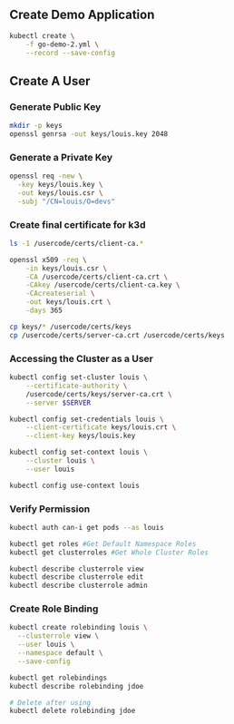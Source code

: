 ## Create Demo Application
```bash
kubectl create \
    -f go-demo-2.yml \
    --record --save-config
```

## Create A User
### Generate Public Key
```bash
mkdir -p keys
openssl genrsa -out keys/louis.key 2048
```

### Generate a Private Key
```bash
openssl req -new \
  -key keys/louis.key \
  -out keys/louis.csr \
  -subj "/CN=louis/O=devs"
```

### Create final certificate for k3d
```bash
ls -1 /usercode/certs/client-ca.*

openssl x509 -req \
    -in keys/louis.csr \
    -CA /usercode/certs/client-ca.crt \
    -CAkey /usercode/certs/client-ca.key \
    -CAcreateserial \
    -out keys/louis.crt \
    -days 365

cp keys/* /usercode/certs/keys
cp /usercode/certs/server-ca.crt /usercode/certs/keys
```

### Accessing the Cluster as a User
```bash
kubectl config set-cluster louis \
    --certificate-authority \
    /usercode/certs/keys/server-ca.crt \
    --server $SERVER

kubectl config set-credentials louis \
    --client-certificate keys/louis.crt \
    --client-key keys/louis.key

kubectl config set-context louis \
    --cluster louis \
    --user louis

kubectl config use-context louis
```

### Verify Permission
```bash
kubectl auth can-i get pods --as louis

kubectl get roles #Get Default Namespace Roles
kubectl get clusterroles #Get Whole Cluster Roles

kubectl describe clusterrole view
kubectl describe clusterrole edit
kubectl describe clusterrole admin
```

### Create Role Binding
```bash
kubectl create rolebinding louis \
  --clusterrole view \
  --user louis \
  --namespace default \
  --save-config

kubectl get rolebindings
kubectl describe rolebinding jdoe

# Delete after using
kubectl delete rolebinding jdoe
```
